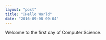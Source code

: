 ```yaml
---
layout: "post"
title: "🎉Hello World"
date: "2016-09-08 09:04"
---
```


Welcome to the first day of Computer Science.

